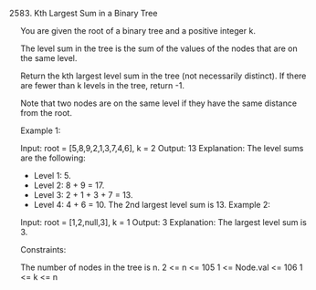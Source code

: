 2583. Kth Largest Sum in a Binary Tree

You are given the root of a binary tree and a positive integer k.

The level sum in the tree is the sum of the values of the nodes that are on the same level.

Return the kth largest level sum in the tree (not necessarily distinct). If there are fewer than k levels in the tree, return -1.

Note that two nodes are on the same level if they have the same distance from the root.

 

 Example 1:


Input: root = [5,8,9,2,1,3,7,4,6], k = 2
Output: 13
Explanation: The level sums are the following:
- Level 1: 5.
- Level 2: 8 + 9 = 17.
- Level 3: 2 + 1 + 3 + 7 = 13.
- Level 4: 4 + 6 = 10.
The 2nd largest level sum is 13.
Example 2:


Input: root = [1,2,null,3], k = 1
Output: 3
Explanation: The largest level sum is 3.
 

Constraints:

The number of nodes in the tree is n.
2 <= n <= 105
1 <= Node.val <= 106
1 <= k <= n